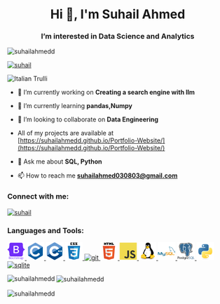 <h1 align="center">Hi 👋, I'm Suhail Ahmed</h1>
<h3 align="center">I’m interested in Data Science and Analytics</h3>

<p align="left"> <img src="https://komarev.com/ghpvc/?username=suhailahmedd&label=Profile%20views&color=0e75b6&style=flat" alt="suhailahmedd" /> </p>

<p align="left"> <a href="https://twitter.com/suhail" target="blank"><img src="https://img.shields.io/twitter/follow/suhail?logo=twitter&style=for-the-badge" alt="suhail" /></a> </p>

<img src="https://media4.giphy.com/media/qgQUggAC3Pfv687qPC/200w.gif?cid=790b7611h15alh8sq74upc9z1mqhzuhw2tvlaj6luoppjazz&ep=v1_gifs_search&rid=200w.gif&ct=g" alt="Italian Trulli">



- 🔭 I’m currently working on **Creating a search engine with llm**

- 🌱 I’m currently learning **pandas,Numpy**

- 👯 I’m looking to collaborate on **Data Engineering**

- All of my projects are available at [https://suhailahmedd.github.io/Portfolio-Website/](https://suhailahmedd.github.io/Portfolio-Website/)

- 💬 Ask me about **SQL, Python**

- 📫 How to reach me **suhailahmed030803@gmail.com**

<h3 align="left">Connect with me:</h3>
<p align="left">
<a href="https://twitter.com/suhail" target="blank"><img align="center" src="https://raw.githubusercontent.com/rahuldkjain/github-profile-readme-generator/master/src/images/icons/Social/twitter.svg" alt="suhail" height="30" width="40" /></a>
</p>

<h3 align="left">Languages and Tools:</h3>
<p align="left"> <a href="https://getbootstrap.com" target="_blank" rel="noreferrer"> <img src="https://raw.githubusercontent.com/devicons/devicon/master/icons/bootstrap/bootstrap-plain-wordmark.svg" alt="bootstrap" width="40" height="40"/> </a> <a href="https://www.cprogramming.com/" target="_blank" rel="noreferrer"> <img src="https://raw.githubusercontent.com/devicons/devicon/master/icons/c/c-original.svg" alt="c" width="40" height="40"/> </a> <a href="https://www.w3schools.com/cpp/" target="_blank" rel="noreferrer"> <img src="https://raw.githubusercontent.com/devicons/devicon/master/icons/cplusplus/cplusplus-original.svg" alt="cplusplus" width="40" height="40"/> </a> <a href="https://www.w3schools.com/css/" target="_blank" rel="noreferrer"> <img src="https://raw.githubusercontent.com/devicons/devicon/master/icons/css3/css3-original-wordmark.svg" alt="css3" width="40" height="40"/> </a> <a href="https://git-scm.com/" target="_blank" rel="noreferrer"> <img src="https://www.vectorlogo.zone/logos/git-scm/git-scm-icon.svg" alt="git" width="40" height="40"/> </a> <a href="https://www.w3.org/html/" target="_blank" rel="noreferrer"> <img src="https://raw.githubusercontent.com/devicons/devicon/master/icons/html5/html5-original-wordmark.svg" alt="html5" width="40" height="40"/> </a> <a href="https://developer.mozilla.org/en-US/docs/Web/JavaScript" target="_blank" rel="noreferrer"> <img src="https://raw.githubusercontent.com/devicons/devicon/master/icons/javascript/javascript-original.svg" alt="javascript" width="40" height="40"/> </a> <a href="https://www.linux.org/" target="_blank" rel="noreferrer"> <img src="https://raw.githubusercontent.com/devicons/devicon/master/icons/linux/linux-original.svg" alt="linux" width="40" height="40"/> </a> <a href="https://www.mysql.com/" target="_blank" rel="noreferrer"> <img src="https://raw.githubusercontent.com/devicons/devicon/master/icons/mysql/mysql-original-wordmark.svg" alt="mysql" width="40" height="40"/> </a> <a href="https://www.postgresql.org" target="_blank" rel="noreferrer"> <img src="https://raw.githubusercontent.com/devicons/devicon/master/icons/postgresql/postgresql-original-wordmark.svg" alt="postgresql" width="40" height="40"/> </a> <a href="https://www.python.org" target="_blank" rel="noreferrer"> <img src="https://raw.githubusercontent.com/devicons/devicon/master/icons/python/python-original.svg" alt="python" width="40" height="40"/> </a> <a href="https://www.sqlite.org/" target="_blank" rel="noreferrer"> <img src="https://www.vectorlogo.zone/logos/sqlite/sqlite-icon.svg" alt="sqlite" width="40" height="40"/> </a> </p>

<p><img align="left" src="https://github-readme-stats.vercel.app/api/top-langs?username=suhailahmedd&show_icons=true&locale=en&layout=compact" alt="suhailahmedd" /></p>

<p>&nbsp;<img align="center" src="https://github-readme-stats.vercel.app/api?username=suhailahmedd&show_icons=true&locale=en" alt="suhailahmedd" /></p>

<p><img align="center" src="https://github-readme-streak-stats.herokuapp.com/?user=suhailahmedd&" alt="suhailahmedd" /></p>

